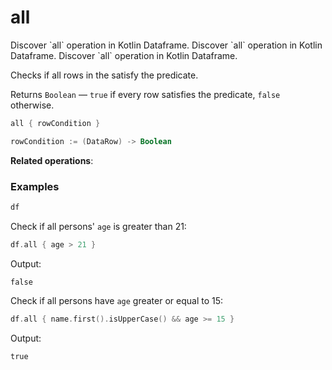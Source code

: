 # all


<web-summary>
Discover `all` operation in Kotlin Dataframe.
</web-summary>

<card-summary>
Discover `all` operation in Kotlin Dataframe.
</card-summary>

<link-summary>
Discover `all` operation in Kotlin Dataframe.
</link-summary>

<!---IMPORT org.jetbrains.kotlinx.dataframe.samples.api.utils.AllSamples-->

Checks if all rows in the [](DataFrame.md) satisfy the predicate.

Returns `Boolean` — `true` if every row satisfies the predicate, `false` otherwise.

```kotlin
all { rowCondition }

rowCondition := (DataRow) -> Boolean
```

**Related operations**: [](any.md)

### Examples

<!---FUN notebook_test_all_3-->

```kotlin
df
```

<!---END-->

<inline-frame src="./resources/notebook_test_all_3.html" width="100%" height="500px"></inline-frame>

Check if all persons' `age` is greater than 21:

<!---FUN notebook_test_all_4-->

```kotlin
df.all { age > 21 }
```

<!---END-->

Output:
```text
false
```

Check if all persons have `age` greater or equal to 15:

<!---FUN notebook_test_all_5-->

```kotlin
df.all { name.first().isUpperCase() && age >= 15 }
```

<!---END-->

Output:
```text
true
```
